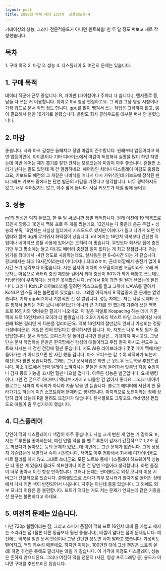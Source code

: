 ```yaml
---
layout: post
title: 2020형 맥북 에어 13인치  상품평모음-4
---
```


기대이상의 성능, 그러나 전문적용도가 아니면 윈트북을! 한 두 달 정도 써보고 새로 작성했습니다.

<h2>목차</h2>
1. 구매 목적
2. 마감
3. 성능
4. 디스플레이
5. 여전히 문제는 있습니다.



<h2>1. 구매 목적</h2>
데이터 직군에 근무 중입니다. R, 파이썬 (파이참이나 주피터 다 씁니다.), 텐서플로 등, 남들 다 쓰는 거 이용합니다. 취미로 fhd 영상 편집하고요. 그 외엔 그냥 영상 시청이나 가끔 워드로 문서 작업 정도 합니다.
gpu를 많이 땡겨서 쓰는 작업은 그닥하지 않고, 램이 필요해서 램만 16기가로 올렸습니다. 용량도 회사 클라우드를 대부분 써서 안 올렸습니다.


<h2>2. 마감</h2>
좋습니다. 사과 마크 감성은 둘째치고 정말 마감이 준수합니다. 원래부터 앱등이라고 하면 앱등이인데, 아이폰이나 기타 디바이스에서 마감이 허접해서 실망을 많이 하던 차였는데 이번 에어는 제가 뽑기를 잘한 건지는 모르겠는데 마감이 아주 좋습니다. 흔들면 소리가 난다는 말도 있던데 제 건 멀쩡하네요.
헤어라인 처리나 디스플레이 마감도 훌륭했고요, 키보드도 예전의 그 개같은 나비식을 떠나서 다시 가위식인데 키보드에 장착된 펜타그래프 키보드 중에서는 단연 발군의 키감을 가졌다고 생각합니다. 너무 경박하지도 않고, 너무 죽어있지도 않고, 아주 맘에 듭니다. 사실 키보드가 제일 맘에 들어요.


<h2>3. 성능</h2>
m1의 명성은 익히 들었고, 한 두 달 써보니깐 정말 쾌적합니다. 원래 이전에 19 맥북프로 13인치 깡통과 16인치 맥북 프로 두 개를 썼는데요, 13인치는 다 좋은데 은근 무겁 + 성능의 부족, 16인치는 사실상 일터에서 시즈모드로 썼지만 어쩌다가 들고 나가게 되면 어댑터와 함께 dg게 무거워서 화딱질이 났습니다.
m1 에어는 16인치 맥북보다 간단한 작업이나 네이티브 앱들 사용에 있어서는 오히려 더 좋습니다. 무엇보다 회사랑 집에 충전기만 두고 평소에는 들고 다녀도 배터리 충전할 일이 없다는 게 최고 장점입니다.
저는 밝기를 최대에서 -4칸 정도로 사용하는데요, 실사용은 한 6~8시간 되는 거 같습니다. 광고에서는 최대 18시간이라는데 어디까지나 최대죠ㅎㅎ; 근데 바깥에서 충전기 없이 8시간 쓰기 생각보다 어렵습니다. 저는 심지어 어차피 소모품이지만 조금이라도 오래 써보자는 마음으로 배터리 충전 제한을 걸어서 최대 충전이 80%가 되게 해놓고 쓰는데도 러닝타임이 부족하다는 생각은 못해봤습니다.
m1에서 R이 과연 잘 될까 싶었는데 잘됩니다. 그러나 KoNLP 라이브러리를 깔려면 엑스코드를 깔고 그위에 rJAVA를 깔아서 KoNLP 인스톨 하는 불편함이 있었습니다. 그외엔 아직까지 R 작업중에 큰 문제는 없었습니다. 기타 ggplot2이나 기본적인 건 잘 깔립니다. 성능 자체는. 저는 사실 로제타 스톤 통해서 돌리는 거다 보니 네이티브가 아니라 큰 기대를 안 했는데 기존에 쓰던 맥북 프로 16인치와 엇비슷한 결과가 나오네요.
아 같은 파일로 Kospacing 하는 데에 기존 맥북 프로 16인치보다 오히려 더 빨랐습니다. 2.9기가짜리 텍스트 파일 코스페이싱 시에 원래 18분 걸리던 게 15분쯤 걸리더군요.
맥북 16인치의 절반값도 안되니 가성비는 정말 가성비더군요.
게임은 전혀 안된다고 생각하시면 됩니다. 아, 지포스 나우 써도 뭔가 좀 답답합니다.
문서 작업도 오피스가 잘 돌아갑니다만 한글은... 기대하지 마시고요, 그냥 단순 문서 작업하실 분들은 한국땅에선 감성의 애플이라고 주접 떨지 마시고 윈도우 노트북 사시는 게 정신 건강에 훨씬 좋습니다. 저도 AI용 라이브러리나 몇몇 개가 맥에서만 돌아가는 거 아니었으면 안 사긴 했을 겁니다.
마소 오피스는 갈 수록 최적화가 되는지 예전보다 훨씬 낫습니다만, 그래도 그런 문서작업은 화면 큰 윈도우 노트북을 추천드립니다.
마소 워드에서 입력 딜레이 느껴지시는 분들은 설정 들어가서 맞춤법 자동 수정이나 감지 등의 기능을 끄시면 훨씬 나으실 겁니다.
아무튼 성능은 발군입니다. 요새 뱅킹이나 그런 건 폰으로 하다보니 액티브 x가지고 씨름할 건 없어서 좋네요.
그리고 네이버 블로그는 사파리 최적화가 아니라 가끔 말을 안 듣습니다. 블로그 에디터에 사진이 안 올라가기도 하는데 이건 소프트웨어 문제라고 생각합니다.
마지막으로 노팬이라는 점에 상당히 겁이 났는데 R을 돌려도 뜨겁지가 않습니다. 텐서플로도 그렇고요. fhd 영상 편집도요
애플이 좀 무섭기까지 했습니다.



<h2>4. 디스플레이</h2>
당연히 맥의 디스플레이니 색감이 아주 좋습니다. 사실 크게 변한 게 없는 거 같아요 ㅎ; 저는 트루톤을 좋아하는데, 예전 인텔 맥을 쓸 땐 트루톤이 갑자기 간헐적으로 1,2초 정도 꺼졌다가 돌아오는 등의 문제가 있었는데 이번에는 그런 문제가 없습니다. 그게 상당히 거슬렸는데 해결돼서 속이 시원합니다.
색역도 아주 정확해서 회사에 디자이너들도 따로 캘리를 하지 않고 그대로 쓰더군요. 모든 노트북 중에 디스플레이 하드웨어적 성능은 더 좋은 게 있을지 몰라도 색표현이나 이런 건 당연 으뜸이라 생각합니다. 화면 품질이 너무 좋아서 이건 항상 만족합니다.
그러나 문제는 썬더볼트로 외장 모니터 이용 시 버그가 간헐적으로 있습니다. 클램쉘모드로 쓰다가 외부 모니터가 잠자기로 들어간 상태에서 다시 키면 색이 반전되어서 나옵니다. 자주는 아닌데 종종 있습니다. 그 외에도 외부 모니터 이용은 좀 불편합니다. 포트가 적다는 거도 저는 문제가 안되는데 같은 기종을 산 친구는 불편하다고 하네요.



<h2>5. 여전히 문제는 있습니다.</h2>
다만 720p 웹캠이라는 점, 그리고 스피커 품질이 맥북 프로 16인치 대비 좀 가볍고 째지는 소리라는 점 (물론 다른 동급보다 훨씬 좋습니다), 베젤이 넓다는 점이 문제입니다.
예전에는 맥북을 일반 문서 편집이나 그냥 간단한 용도면 사지 말라고 했습니다. 가성비도 떨어지고, 맥의 특수성 때문에요. 하지만 이제는, 100만원 대에 그냥 괜찮은 노트북 살래! 하면 추천은 못해도 말리지는 않을 거 같습니다. 이 가격에 이정도 디스플레이, 성능은 흔하지 않으니깐요. 그러나 여전히 맥을 전문적 (사진, 영상 프로그래밍 등) 용도가 아니면 구매를 추천드리진 않습니다.
